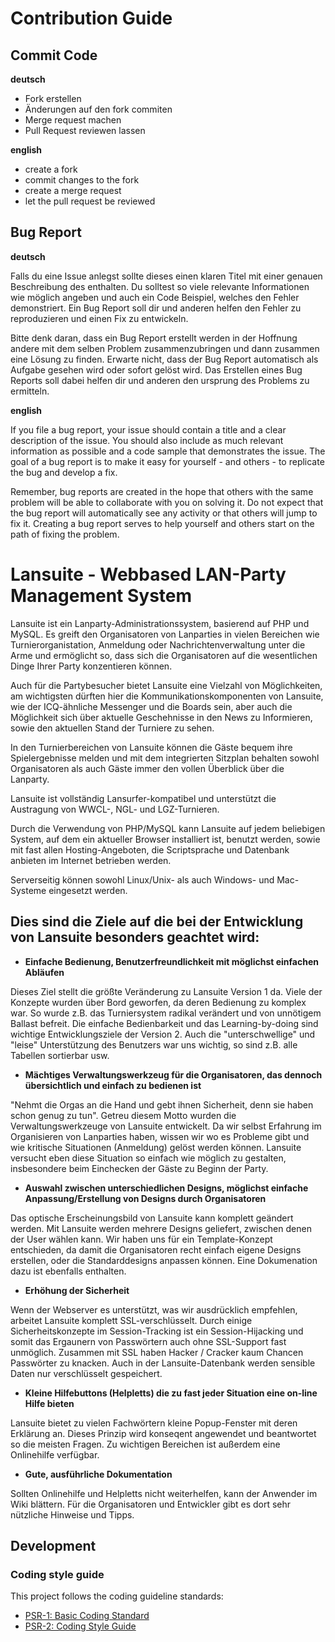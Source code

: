 # Contribution Guide

## Commit Code

**deutsch**

- Fork erstellen
- Änderungen auf den fork commiten
- Merge request machen
- Pull Request reviewen lassen


**english**

- create a fork
- commit changes to the fork
- create a merge request
- let the pull request be reviewed

## Bug Report

**deutsch**

Falls du eine Issue anlegst sollte dieses einen klaren Titel mit einer genauen Beschreibung des enthalten. Du solltest so viele relevante Informationen wie möglich angeben und auch ein Code Beispiel, welches den Fehler demonstriert. Ein Bug Report soll dir und anderen helfen  den Fehler zu reproduzieren und einen Fix zu entwickeln.

Bitte denk daran, dass ein Bug Report erstellt werden in der Hoffnung andere mit dem selben Problem zusammenzubringen und dann zusammen eine Lösung zu finden. Erwarte nicht, dass der Bug Report automatisch als Aufgabe gesehen wird oder sofort gelöst wird. Das Erstellen eines Bug Reports soll dabei helfen dir und anderen den ursprung des Problems zu ermitteln.

**english**

If you file a bug report, your issue should contain a title and a clear description of the issue. You should also include as much relevant information as possible and a code sample that demonstrates the issue. The goal of a bug report is to make it easy for yourself - and others - to replicate the bug and develop a fix.

Remember, bug reports are created in the hope that others with the same problem will be able to collaborate with you on solving it. Do not expect that the bug report will automatically see any activity or that others will jump to fix it. Creating a bug report serves to help yourself and others start on the path of fixing the problem.

# Lansuite - Webbased LAN-Party Management System

Lansuite ist ein Lanparty-Administrationssystem, basierend auf PHP und MySQL.
Es greift den Organisatoren von Lanparties in vielen Bereichen wie Turnierorganistation, Anmeldung oder Nachrichtenverwaltung unter die Arme und ermöglicht so, dass sich die Organisatoren auf die wesentlichen Dinge Ihrer Party konzentieren können.

Auch für die Partybesucher bietet Lansuite eine Vielzahl von Möglichkeiten, am wichtigsten dürften hier die Kommunikationskomponenten von Lansuite, wie der ICQ-ähnliche Messenger und die Boards sein, aber auch die Möglichkeit sich über aktuelle Geschehnisse in den News zu Informieren, sowie den aktuellen Stand der Turniere zu sehen.

In den Turnierbereichen von Lansuite können die Gäste bequem ihre Spielergebnisse melden und mit dem integrierten Sitzplan behalten sowohl Organisatoren als auch Gäste immer den vollen Überblick über die Lanparty.

Lansuite ist vollständig Lansurfer-kompatibel und unterstützt die Austragung von WWCL-, NGL- und LGZ-Turnieren.

Durch die Verwendung von PHP/MySQL kann Lansuite auf jedem beliebigen System, auf dem ein aktueller Browser installiert ist, benutzt werden, sowie mit fast allen Hosting-Angeboten, die Scriptsprache und Datenbank anbieten im Internet betrieben werden.

Serverseitig können sowohl Linux/Unix- als auch Windows- und Mac-Systeme eingesetzt werden.

## Dies sind die Ziele auf die bei der Entwicklung von Lansuite besonders geachtet wird:

- **Einfache Bedienung, Benutzerfreundlichkeit mit möglichst einfachen Abläufen**

Dieses Ziel stellt die größte Veränderung zu Lansuite Version 1 da. Viele der Konzepte wurden über Bord geworfen, da deren Bedienung zu komplex war. So wurde z.B. das Turniersystem radikal verändert und von unnötigem Ballast befreit. Die einfache Bedienbarkeit und das Learning-by-doing sind wichtige Entwicklungsziele der Version 2. Auch die "unterschwellige" und "leise" Unterstützung des Benutzers war uns wichtig, so sind z.B. alle Tabellen sortierbar usw.

- **Mächtiges Verwaltungswerkzeug für die Organisatoren, das dennoch übersichtlich und einfach zu bedienen ist**

"Nehmt die Orgas an die Hand und gebt ihnen Sicherheit, denn sie haben schon genug zu tun". Getreu diesem Motto wurden die Verwaltungswerkzeuge von Lansuite entwickelt. Da wir selbst Erfahrung im Organisieren von Lanparties haben, wissen wir wo es Probleme gibt und wie kritische Situationen (Anmeldung) gelöst werden können. Lansuite versucht eben diese Situation so einfach wie möglich zu gestalten, insbesondere beim Einchecken der Gäste zu Beginn der Party.

- **Auswahl zwischen unterschiedlichen Designs, möglichst einfache Anpassung/Erstellung von Designs durch Organisatoren**

Das optische Erscheinungsbild von Lansuite kann komplett geändert werden. Mit Lansuite werden mehrere Designs geliefert, zwischen denen der User wählen kann. Wir haben uns für ein Template-Konzept entschieden, da damit die Organisatoren recht einfach eigene Designs erstellen, oder die Standarddesigns anpassen können. Eine Dokumenation dazu ist ebenfalls enthalten.

- **Erhöhung der Sicherheit**

Wenn der Webserver es unterstützt, was wir ausdrücklich empfehlen, arbeitet Lansuite komplett SSL-verschlüsselt. Durch einige Sicherheitskonzepte im Session-Tracking ist ein Session-Hijacking und somit das Ergaunern von Passwörtern auch ohne SSL-Support fast unmöglich. Zusammen mit SSL haben Hacker / Cracker kaum Chancen Passwörter zu knacken. Auch in der Lansuite-Datenbank werden sensible Daten nur verschlüsselt gespeichert.

- **Kleine Hilfebuttons (Helpletts) die zu fast jeder Situation eine on-line Hilfe bieten**

Lansuite bietet zu vielen Fachwörtern kleine Popup-Fenster mit deren Erklärung an. Dieses Prinzip wird konseqent angewendet und beantwortet so die meisten Fragen. Zu wichtigen Bereichen ist außerdem eine Onlinehilfe verfügbar.

- **Gute, ausführliche Dokumentation**

Sollten Onlinehilfe und Helpletts nicht weiterhelfen, kann der Anwender im Wiki blättern. Für die Organisatoren und Entwickler gibt es dort sehr nützliche Hinweise und Tipps.

## Development

### Coding style guide

This project follows the coding guideline standards:

* [PSR-1: Basic Coding Standard](http://www.php-fig.org/psr/psr-1/)
* [PSR-2: Coding Style Guide](http://www.php-fig.org/psr/psr-2/)
